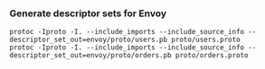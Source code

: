 ### Generate descriptor sets for Envoy

```shell
protoc -Iproto -I. --include_imports --include_source_info --descriptor_set_out=envoy/proto/users.pb proto/users.proto
protoc -Iproto -I. --include_imports --include_source_info --descriptor_set_out=envoy/proto/orders.pb proto/orders.proto
```
